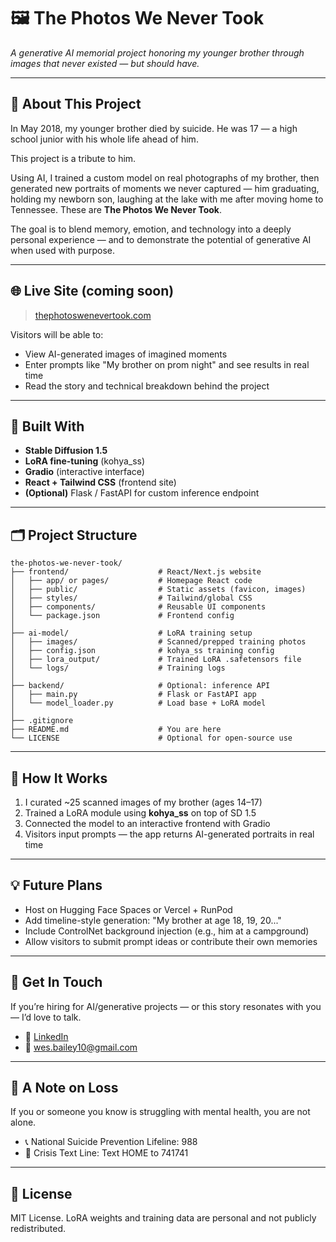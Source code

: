 # 🖼️ The Photos We Never Took

*A generative AI memorial project honoring my younger brother through images that never existed — but should have.*

---

## 📖 About This Project

In May 2018, my younger brother died by suicide. He was 17 — a high school junior with his whole life ahead of him.

This project is a tribute to him.

Using AI, I trained a custom model on real photographs of my brother, then generated new portraits of moments we never captured — him graduating, holding my newborn son, laughing at the lake with me after moving home to Tennessee. These are **The Photos We Never Took**.

The goal is to blend memory, emotion, and technology into a deeply personal experience — and to demonstrate the potential of generative AI when used with purpose.

---

## 🌐 Live Site (coming soon)

> [thephotoswenevertook.com](https://thephotoswenevertook.com)

Visitors will be able to:
- View AI-generated images of imagined moments
- Enter prompts like "My brother on prom night" and see results in real time
- Read the story and technical breakdown behind the project

---

## 🧠 Built With

- **Stable Diffusion 1.5**
- **LoRA fine-tuning** (kohya_ss)
- **Gradio** (interactive interface)
- **React + Tailwind CSS** (frontend site)
- **(Optional)** Flask / FastAPI for custom inference endpoint

---

## 🗂️ Project Structure

```
the-photos-we-never-took/
├── frontend/                    # React/Next.js website
│   ├── app/ or pages/           # Homepage React code
│   ├── public/                  # Static assets (favicon, images)
│   ├── styles/                  # Tailwind/global CSS
│   ├── components/              # Reusable UI components
│   └── package.json             # Frontend config
│
├── ai-model/                    # LoRA training setup
│   ├── images/                  # Scanned/prepped training photos
│   ├── config.json              # kohya_ss training config
│   ├── lora_output/             # Trained LoRA .safetensors file
│   └── logs/                    # Training logs
│
├── backend/                     # Optional: inference API
│   ├── main.py                  # Flask or FastAPI app
│   └── model_loader.py          # Load base + LoRA model
│
├── .gitignore
├── README.md                    # You are here
└── LICENSE                      # Optional for open-source use
```

---

## 🧪 How It Works

1. I curated ~25 scanned images of my brother (ages 14–17)
2. Trained a LoRA module using **kohya_ss** on top of SD 1.5
3. Connected the model to an interactive frontend with Gradio
4. Visitors input prompts — the app returns AI-generated portraits in real time

---

## 💡 Future Plans

- Host on Hugging Face Spaces or Vercel + RunPod
- Add timeline-style generation: "My brother at age 18, 19, 20..."
- Include ControlNet background injection (e.g., him at a campground)
- Allow visitors to submit prompt ideas or contribute their own memories

---

## 🤝 Get In Touch

If you’re hiring for AI/generative projects — or this story resonates with you — I’d love to talk.

- 💼 [LinkedIn](www.linkedin.com/in/wes-bailey-93a8ab35b)
- 📧 wes.bailey10@gmail.com
---

## 🙏 A Note on Loss

If you or someone you know is struggling with mental health, you are not alone.

- 📞 National Suicide Prevention Lifeline: 988
- 💬 Crisis Text Line: Text HOME to 741741

---

## 📜 License

MIT License. LoRA weights and training data are personal and not publicly redistributed.